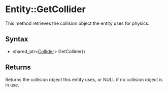 # Entity::GetCollider #
This method retrieves the collision object the entity uses for physics.

## Syntax ##
- shared_ptr<[Collider](Collider.md)\> GetCollider()

## Returns ##
Returns the collision object this entity uses, or NULL if no collision object is in use.